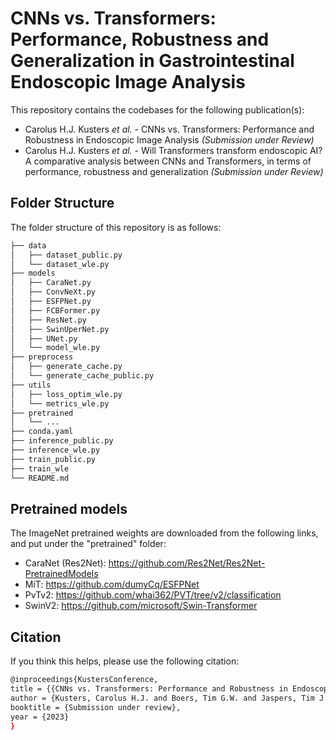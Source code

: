 # CNNs vs. Transformers: Performance, Robustness and Generalization in Gastrointestinal Endoscopic Image Analysis
 
 This repository contains the codebases for the following publication(s):
 - Carolus H.J. Kusters *et al.* - CNNs vs. Transformers: Performance and Robustness in Endoscopic Image Analysis  *(Submission under Review)*
 - Carolus H.J. Kusters *et al.* - Will Transformers transform endoscopic AI? A comparative analysis between CNNs and Transformers, in terms of performance, robustness and generalization *(Submission under Review)*

## Folder Structure
The folder structure of this repository is as follows:

```bash
├── data
│   ├── dataset_public.py
│   └── dataset_wle.py
├── models
│   ├── CaraNet.py
│   ├── ConvNeXt.py
│   ├── ESFPNet.py
│   ├── FCBFormer.py
│   ├── ResNet.py
│   ├── SwinUperNet.py
│   ├── UNet.py
│   └── model_wle.py
├── preprocess
│   ├── generate_cache.py
│   └── generate_cache_public.py
├── utils
│   ├── loss_optim_wle.py
│   └── metrics_wle.py
├── pretrained
│   └── ...
├── conda.yaml
├── inference_public.py
├── inference_wle.py
├── train_public.py
├── train_wle
└── README.md
```

## Pretrained models
The ImageNet pretrained weights are downloaded from the following links, and put under the "pretrained" folder: 
- CaraNet (Res2Net): https://github.com/Res2Net/Res2Net-PretrainedModels
- MiT: https://github.com/dumyCq/ESFPNet
- PvTv2: https://github.com/whai362/PVT/tree/v2/classification
- SwinV2: https://github.com/microsoft/Swin-Transformer

## Citation
If you think this helps, please use the following citation:

```bash
@inproceedings{KustersConference,
title = {{CNNs vs. Transformers: Performance and Robustness in Endoscopic Image Analysis}},
author = {Kusters, Carolus H.J. and Boers, Tim G.W. and Jaspers, Tim J.M. and Jong, Martijn R. and Jukema, Jelmer B. and de Groof, Albert J and Bergman, Jacques J and de With, Peter H.N. and van der Sommen, Fons},
booktitle = {Submission under review},
year = {2023}
}
```

